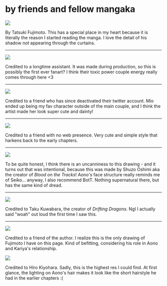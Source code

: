 <h1>by friends and fellow mangaka</h1>
<a href="./fujimoto.jpg" target="_blank"><img src="./fujimoto-thumbnail.jpg" loading="_lazy"></a>
<p class="caption">By Tatsuki Fujimoto. This has a special place in my heart because it is literally the reason I started reading the manga. I love the detail of his shadow <em>not</em> appearing through the curtains.</p>
<hr>
<a href="https://twitter.com/shinaumin/status/1035074470266920961" target="_blank"><img src="./recursive-thumbnail.jpg" loading="_lazy"></a>
<p class="caption">Credited to a longtime assistant. It was made during production, so this is possibly the first ever fanart? I think their toxic power couple energy really comes through here &lt;3</p>
<hr>
<a href="https://twitter.com/shinaumin/status/1337966396991438848" target="_blank"><img src="./mio-doodle-thumbnail.jpg" loading="_lazy"></a>
<p class="caption">Credited to a friend who has since deactivated their twitter account. Mio ended up being my fav character outside of the main couple, and I think the artist made her look super cute and dainty!</p>
<hr>
<a href="https://twitter.com/shinaumin/status/862564993836793856" target="_blank"><img src="./screentone-anon-thumbnail.jpg" loading="_lazy"></a>
<p class="caption">Credited to a friend with no web presence. Very cute and simple style that harkens back to the early chapters.</p>
<hr>
<a href="https://twitter.com/shinaumin/status/1131827869934481408" target="_blank"><img src="./oshimi-mangaka-thumbnail.jpg" loading="_lazy"></a>
<p class="caption">To be quite honest, I think there is an uncanniness to this drawing - and it turns out that was intentional, because this was made by Shuzo Oshimi aka the creator of <em>Blood on the Tracks</em>! Aono's face structure really reminds me of Seiko... anyway, I also recommend BotT. Nothing supernatural there, but has the same kind of dread.</p>
<hr>
<a href="https://twitter.com/kwbrtk/status/1430387822968537088" target="_blank"><img src="./taku-kuwabara-thumbnail.jpg" loading="_lazy"></a>
<p class="caption">Credited to Taku Kuwabara, the creator of <em>Drifting Dragons</em>. Ngl I actually said &quot;woah&quot; out loud the first time I saw this.</p>
<hr>
<a href="https://twitter.com/shinaumin/status/1220990812147703810" target="_blank"><img src="./dobu-mangaka-thumbnail.jpg" loading="_lazy"></a>
<p class="caption">Credited to a friend of the author. I realize this is the only drawing of Fujimoto I have on this page. Kind of befitting, considering his role in Aono and Kariya's relationship.</p>
<img src="./painterly.jpg" loading="_lazy">
<p class="caption">Credited to Hiro Kiyohara. Sadly, this is the highest res I could find. At first glance, the lighting on Aono's hair makes it look like the short hairstyle he had in the earlier chapters :(</p>